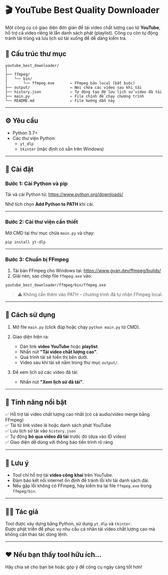 # 🎬 YouTube Best Quality Downloader

Một công cụ có giao diện đơn giản để tải video chất lượng cao từ **YouTube**, hỗ trợ cả video riêng lẻ lẫn danh sách phát (playlist). Công cụ còn tự động tránh tải trùng và lưu lịch sử tải xuống để dễ dàng kiểm tra.

## 📁 Cấu trúc thư mục

```
youtube_best_downloader/
│
├── ffmpeg/
│   └── bin/
│       └── ffmpeg.exe       ← FFmpeg bản local (bắt buộc)
├── output/                  ← Nơi chứa các video sau khi tải
├── history.json             ← Tự động tạo để lưu lịch sử video đã tải
├── main.py                  ← File chính để chạy chương trình
└── README.md                ← File hướng dẫn này
```

---

## ⚙️ Yêu cầu

- Python 3.7+
- Các thư viện Python:
  - `yt_dlp`
  - `tkinter` (mặc định có sẵn trên Windows)

---

## 🧩 Cài đặt

### Bước 1: Cài Python và pip

Tải và cài Python từ: https://www.python.org/downloads/

Nhớ tích chọn **Add Python to PATH** khi cài.

---

### Bước 2: Cài thư viện cần thiết

Mở CMD tại thư mục chứa `main.py` và chạy:

```bash
pip install yt-dlp
```

---

### Bước 3: Chuẩn bị FFmpeg

1. Tải bản FFmpeg cho Windows tại: https://www.gyan.dev/ffmpeg/builds/
2. Giải nén, sao chép file `ffmpeg.exe` vào:

```
youtube_best_downloader/ffmpeg/bin/ffmpeg.exe
```

> ⚠️ Không cần thêm vào PATH – chương trình đã tự nhận FFmpeg local.

---

## 🚀 Cách sử dụng

1. Mở file `main.py` (click đúp hoặc chạy `python main.py` từ CMD).
2. Giao diện hiện ra:

   - Dán link **video YouTube** hoặc **playlist**.
   - Nhấn nút **"Tải video chất lượng cao"**.
   - Quá trình tải sẽ hiển thị bên dưới.
   - Video sau khi tải sẽ nằm trong thư mục `output/`.

3. Để xem lịch sử các video đã tải:
   - Nhấn nút **"Xem lịch sử đã tải"**.

---

## 🧠 Tính năng nổi bật

✅ Hỗ trợ tải video chất lượng cao nhất (có cả audio/video merge bằng FFmpeg)  
✅ Tải từ link video lẻ hoặc danh sách phát YouTube  
✅ Lưu lịch sử tải vào `history.json`  
✅ Tự động **bỏ qua video đã tải** trước đó (dựa vào ID video)  
✅ Giao diện dễ dùng với thông báo tiến trình rõ ràng

---

## 📌 Lưu ý

- Tool chỉ hỗ trợ tải **video công khai** trên YouTube.
- Đảm bảo kết nối internet ổn định để tránh lỗi khi tải danh sách dài.
- Nếu gặp lỗi không có FFmpeg, hãy kiểm tra lại file `ffmpeg.exe` trong `ffmpeg/bin`.

---

## 🧑‍💻 Tác giả

Tool được xây dựng bằng Python, sử dụng `yt_dlp` và `tkinter`.  
Được phát triển để phục vụ nhu cầu cá nhân tải video chất lượng cao mà không cần thao tác dòng lệnh.

---

## ❤️ Nếu bạn thấy tool hữu ích...

Hãy chia sẻ cho bạn bè hoặc góp ý để công cụ ngày càng tốt hơn!
